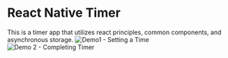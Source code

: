 # React Native Timer
This is a timer app that utilizes react principles, common components, and asynchronous storage.
![Demo1 - Setting a Time](https://user-images.githubusercontent.com/50002504/151204913-0a6b64c5-6e61-40dc-b31b-41097487b178.gif)
![Demo 2 - Completing Timer](https://user-images.githubusercontent.com/50002504/151204979-0dab927e-a17a-42dd-affa-2d966235a99b.gif)
